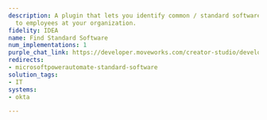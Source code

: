 ```yaml
---
description: A plugin that lets you identify common / standard software available
  to employees at your organization.
fidelity: IDEA
name: Find Standard Software
num_implementations: 1
purple_chat_link: https://developer.moveworks.com/creator-studio/developer-tools/purple-chat-builder/?workspace=%7B%22title%22%3A%22My+Workspace%22%2C%22botSettings%22%3A%7B%7D%2C%22mocks%22%3A%5B%7B%22id%22%3A6991%2C%22title%22%3A%22Mock+1%22%2C%22transcript%22%3A%7B%22settings%22%3A%7B%22colorStyle%22%3A%22LIGHT%22%2C%22startTime%22%3A%2211%3A43+AM%22%2C%22defaultPerson%22%3A%22GWEN%22%2C%22editable%22%3Atrue%7D%2C%22messages%22%3A%5B%7B%22from%22%3A%22USER%22%2C%22text%22%3A%22What+software+do+employees+have+access+to+for+project+management%3F%22%7D%2C%7B%22from%22%3A%22ANNOTATION%22%2C%22text%22%3A%22%3Cp%3E%E2%9C%85+Working+on+%3Cb%3EProject+Management+Software%3C%2Fb%3E%3Cbr%3E%E2%8F%B3+Calling+Plugin+%3Cb%3EFind+Standard+Software%3C%2Fb%3E%3C%2Fp%3E%22%7D%2C%7B%22from%22%3A%22BOT%22%2C%22text%22%3A%22Employees+have+access+to+the+following+project+management+software%3A%3Cbr%3E-+%3Cb%3EJira%3C%2Fb%3E%3Cbr%3E-+%3Cb%3EAsana%3C%2Fb%3E%3Cbr%3E-+%3Cb%3ETrello%3C%2Fb%3E%3Cbr%3EWould+you+like+to+begin+the+process+to+get+access+to+any+of+these%3F%22%2C%22cards%22%3A%5B%7B%22buttons%22%3A%5B%7B%22style%22%3A%22PRIMARY%22%2C%22text%22%3A%22Access+Jira%22%7D%2C%7B%22text%22%3A%22Access+Asana%22%7D%2C%7B%22text%22%3A%22Access+Trello%22%7D%2C%7B%22text%22%3A%22No%2C+thank+you%22%7D%5D%7D%5D%7D%5D%7D%7D%5D%7D
redirects:
- microsoftpowerautomate-standard-software
solution_tags:
- IT
systems:
- okta

---
```

